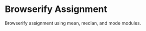 Browserify Assignment
=============================
Browserify assignment using mean, median, and mode modules.